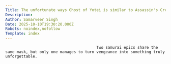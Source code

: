 ```yaml
---
Title: The unfortunate ways Ghost of Yotei is similar to Assassin's Creed Shadows
Description: 
Author: Samarveer Singh
Date: 2025-10-10T19:30:20.000Z
Robots: noindex,nofollow
Template: index
---
```


                                            Two samurai epics share the same mask, but only one manages to turn vengeance into something truly unforgettable.
                                        